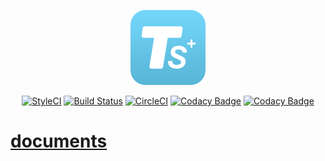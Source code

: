 <p align="center"><img src=".github/plus.png"></p>

<p align="center">
<a href="https://styleci.io/repos/76627423"><img src="https://styleci.io/repos/76627423/shield?branch=master" alt="StyleCI"></a>
<a href="https://travis-ci.org/zhiyicx/thinksns-plus"><img src="https://travis-ci.org/zhiyicx/thinksns-plus.svg?branch=master" alt="Build Status"></a>
<a href="https://circleci.com/gh/zhiyicx/thinksns-plus/tree/master"><img src="https://circleci.com/gh/zhiyicx/thinksns-plus/tree/master.svg?style=svg" alt="CircleCI"></a>
<a href="https://www.codacy.com/app/shiweidu/thinksns-plus?utm_source=github.com&utm_medium=referral&utm_content=zhiyicx/thinksns-plus&utm_campaign=badger"><img src="https://api.codacy.com/project/badge/Grade/8320deaa80b8489f95fcedaae6df079d" alt="Codacy Badge"></a>
<a href="https://www.codacy.com/app/shiweidu/thinksns-plus?utm_source=github.com&utm_medium=referral&utm_content=zhiyicx/thinksns-plus&utm_campaign=Badge_Coverage"><img src="https://api.codacy.com/project/badge/Coverage/8320deaa80b8489f95fcedaae6df079d" alt="Codacy Badge"></a>
</p>

# [documents](documents)